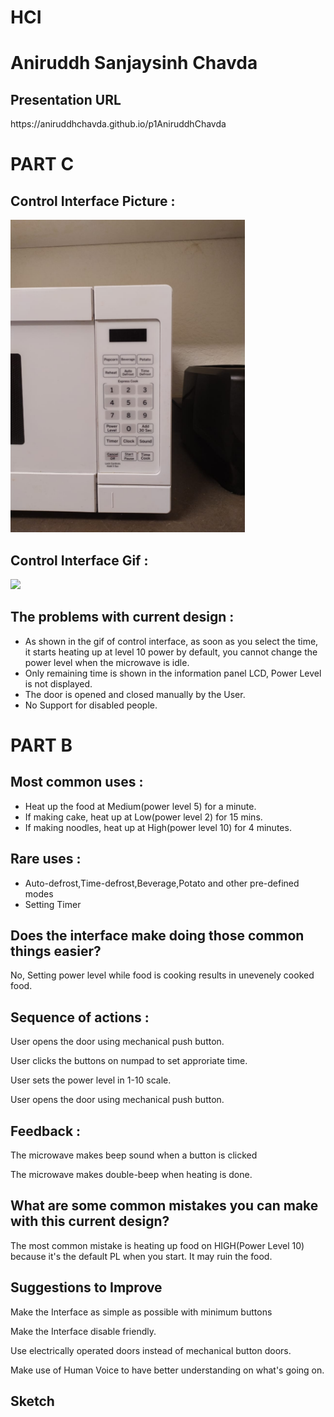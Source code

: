 <h1>HCI</h1>

<h1>Aniruddh Sanjaysinh Chavda</h1>

<h2>Presentation URL</h2>
https://aniruddhchavda.github.io/p1AniruddhChavda

<h1>PART C</h1>

<h2>Control Interface Picture :</h2>
<img src="Images/Control Interface.jpeg" widfth=250 height=500>

<h2>Control Interface Gif :</h2>
<img src="Images/microwave interface in action.gif" widfth=250 height=500>

<h2>The problems with current design :</h2>
<ul>
  <li>As shown in the gif of control interface, as soon as you select the time, it starts heating up at level 10 power by default, you cannot change the power level when the microwave is idle.</li>
  <li>Only remaining time is shown in the information panel LCD, Power Level is not displayed.</li>
  <li>The door is opened and closed manually by the User.</li>
  <li>No Support for disabled people.</li>
</ul>

<h1>PART B</h1>

<h2>Most common uses :</h2>
<ul>
  <li>Heat up the food at Medium(power level 5) for a minute.</li>
  <li>If making cake, heat up at Low(power level 2) for 15 mins.</li>
  <li>If making noodles, heat up at High(power level 10) for 4 minutes.</li>
</ul>

<h2>Rare uses :</h2>
<ul>
  <li>Auto-defrost,Time-defrost,Beverage,Potato and other pre-defined modes</li>
  <li>Setting Timer</li>
</ul>

<h2>Does the interface make doing those common things easier?</h2>
<p> No, Setting power level while food is cooking results in unevenely cooked food. </p>

<h2>Sequence of actions :</h2>
<p>  User opens the door using mechanical push button. </p>
<p>  User clicks the buttons on numpad to set approriate time. </p>
<p>  User sets the power level in 1-10 scale. </p>
<p>  User opens the door using mechanical push button. </p>

<h2>Feedback :</h2>
<p> The microwave makes beep sound when a button is clicked </p>
<p> The microwave makes double-beep when heating is done. </p>

<h2>What are some common mistakes you can make with this current design?</h2>
<p>The most common mistake is heating up food on HIGH(Power Level 10) because it's the default PL when you start. It may ruin the food.</p>

<h2>Suggestions to Improve</h2>
<p>Make the Interface as simple as possible with minimum buttons</p>
<p>Make the Interface disable friendly.</p>
<p>Use electrically operated doors instead of mechanical button doors.</p>
<p>Make use of Human Voice to have better understanding on what's going on.</p>

<h2>Sketch</h2>

